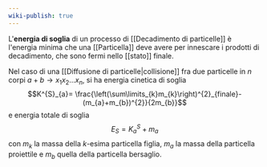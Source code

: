 ```yaml
---
wiki-publish: true
---
```

L'**energia di soglia** di un processo di [[Decadimento di particelle]] è l'energia minima che una [[Particella]] deve avere per innescare i prodotti di decadimento, che sono fermi nello [[stato]] finale.

Nel caso di una [[Diffusione di particelle|collisione]] fra due particelle in $n$ corpi $a+b \rightarrow x_{1}x_{2}\ldots x_{n}$, si ha energia cinetica di soglia
$$K^{S}_{a}= \frac{\left(\sum\limits_{k}m_{k}\right)^{2}_{finale}-(m_{a}+m_{b})^{2}}{2m_{b}}$$
e energia totale di soglia
$$E_{S}=K_{a}^{S}+m_{a}$$
con $m_{k}$ la massa della $k$-esima particella figlia, $m_{a}$ la massa della particella proiettile e $m_{b}$ quella della particella bersaglio.